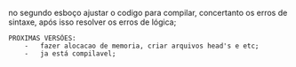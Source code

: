 no segundo esboço ajustar o codigo para compilar, concertanto os erros de sintaxe, após isso resolver os erros de lógica;

    PROXIMAS VERSÕES:
        -   fazer alocacao de memoria, criar arquivos head's e etc;
        -   ja está compilavel;